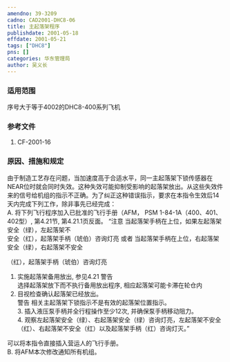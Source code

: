 ```yaml
---
amendno: 39-3209  
cadno: CAD2001-DHC8-06  
title: 主起落架程序  
publishdate: 2001-05-18  
effdate: 2001-05-21  
tags: ["DHC8"]  
pns: []  
categories: 华东管理局  
author: 吴义长  
---
```

  
### 适用范围  
序号大于等于4002的DHC8-400系列飞机  
  
<!--more-->  
### 参考文件  
1. CF-2001-16  
  
### 原因、措施和规定  
由于制造工艺存在问题，当加速度高于合适水平，同一主起落架下锁传感器在NEAR位时就会同时失效。这种失效可能抑制受影响的起落架放出。从这些失效件来的信号给机组的指示不正确。为了纠正这种错误指示，要求在本指令生效后14天内完成下列工作，除非事先已经完成：  
A. 将下列飞行程序加入已批准的飞行手册（AFM， PSM 1-84-1A（400、401、402型）, 第4.21节, 第4.21.1页反面。 “注意        当起落架手柄在上位，如果左起落架安全（绿），左起落架不  
安全（红），起落架手柄（琥伯）咨询灯亮 或者        当起落架手柄在上位，右起落架安全（绿），右起落架不安全  
  
（红），起落架手柄（琥伯）咨询灯亮  
1. 实施起落架备用放出, 参见4.21                       警告  
选择起落架放下而不执行备用放出程序, 相应起落架可能卡滞在轮仓内  
2. 目视检查确认起落架已经放出。  
                      警告 相关主起落架下锁指示不是有效的起落架位置指示。  
       3. 插入液压泵手柄并全行程操作至少12次, 并确保泵手柄移动阻力。  
       4. 观察左起落架安全（绿）、右起落架安全（绿）咨询灯亮，左起落架不安全（红）、右起落架不安全（红）以及起落架手柄（红）咨询灯灭。”  
  
 可以将本指令直接插入营运人的飞行手册。  
B. 将AFM本次修改通知所有机组。  
